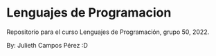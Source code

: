 # Lenguajes de Programacion
Repositorio para el curso Lenguajes de Programación, grupo 50, 2022.

By: Julieth Campos Pérez :D
